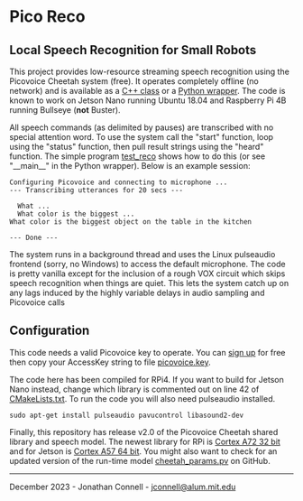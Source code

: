 # Pico Reco
## Local Speech Recognition for Small Robots

This project provides low-resource streaming speech recognition using the Picovoice Cheetah system (free). It operates completely offline (no network) and is available as a [C++ class](src/jhcPicoReco.cpp) or a [Python wrapper](pico_reco.py). The code is known to work on Jetson Nano running Ubuntu 18.04 and Raspberry Pi 4B running Bullseye (**not** Buster). 

All speech commands (as delimited by pauses) are transcribed with no special attention word. To use the system call the "start" function, loop using the "status" function, then pull result strings using the "heard" function. The simple program [test_reco](src/test_reco.cpp) shows how to do this (or see "\_\_main\_\_" in the Python wrapper). Below is an example session:

    Configuring Picovoice and connecting to microphone ...
    --- Transcribing utterances for 20 secs ---
    
      What ...
      What color is the biggest ...
    What color is the biggest object on the table in the kitchen
    
    --- Done ---

The system runs in a background thread and uses the Linux pulseaudio frontend (sorry, no Windows) to access the default microphone. The code is pretty vanilla except for the inclusion of a rough VOX circuit which skips speech recognition when things are quiet. This lets the system catch up on any lags induced by the highly variable delays in audio sampling and Picovoice calls

## Configuration

This code needs a valid Picovoice key to operate. You can [sign up](https://console.picovoice.ai/signup) for free then copy your AccessKey string to file [picovoice.key](config/picovoice.key). 

The code here has been compiled for RPi4. If you want to build for Jetson Nano instead, change which library is commented out on line 42 of [CMakeLists.txt](CMakeLists.txt). To run the code you will also need pulseaudio installed. 

    sudo apt-get install pulseaudio pavucontrol libasound2-dev

Finally, this repository has release v2.0 of the Picovoice Cheetah shared library and speech model.
The newest library for RPi is [Cortex A72 32 bit](https://github.com/Picovoice/cheetah/tree/master/lib/raspberry-pi/cortex-a72) 
and for Jetson is [Cortex A57 64 bit](https://github.com/Picovoice/cheetah/tree/master/lib/jetson/cortex-a57-aarch64). 
You might also want to check for an updated version of the run-time model [cheetah_params.pv](https://github.com/Picovoice/cheetah/tree/master/lib/common) on GitHub.

---

December 2023 - Jonathan Connell - jconnell@alum.mit.edu